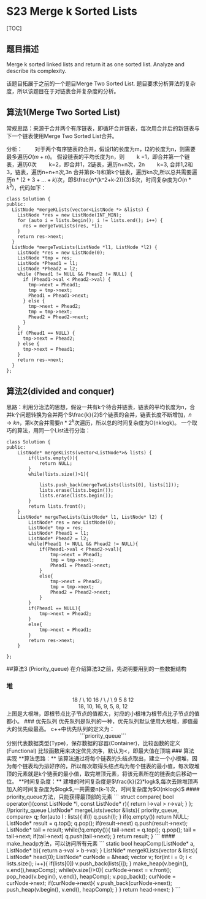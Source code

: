 # S23 Merge k Sorted Lists

[TOC]

## 题目描述
Merge k sorted linked lists and return it as one sorted list. Analyze and describe its complexity.

该题目拓展于之前的一个题目Merge Two Sorted List. 题目要求分析算法的复杂度，所以该题目在于对链表合并复杂度的分析。

## 算法1(Merge Two Sorted List)
常规思路：来源于合并两个有序链表，即循环合并链表，每次用合并后的新链表与下一个链表使用Merge Two Sorted List合并。

分析：
　　对于两个有序链表的合并，假设l1的长度为m，l2的长度为n，则需要最多遍历$O(m+n)$。
假设链表的平均长度为n，则
　　k =1，即合并第一个链表，遍历0次
　　k=2，即合并1，2链表，遍历n+n次，2n
　　k=3, 合并1,2和3，链表，遍历n+n+n次,3n
合并第(k-1)和第k个链表，遍历kn次,所以总共需要遍历$n*(2+3+...+k)$次，即$\frac{n*(k^2+k-2)}{3}$次，时间复杂度为$O(n*k^2)$，代码如下：
```
class Solution {
public:
  ListNode *mergeKLists(vector<ListNode *> &lists) {
    ListNode *res = new ListNode(INT_MIN);
    for (auto i = lists.begin(); i != lists.end(); i++) {
      res = mergeTwoLists(res, *i);
    }
    return res->next;
  }
  ListNode *mergeTwoLists(ListNode *l1, ListNode *l2) {
    ListNode *res = new ListNode(0);
    ListNode *tmp = res;
    ListNode *Phead1 = l1;
    ListNode *Phead2 = l2;
    while (Phead1 != NULL && Phead2 != NULL) {
      if (Phead1->val < Phead2->val) {
        tmp->next = Phead1;
        tmp = tmp->next;
        Phead1 = Phead1->next;
      } else {
        tmp->next = Phead2;
        tmp = tmp->next;
        Phead2 = Phead2->next;
      }
    }
    if (Phead1 == NULL) {
      tmp->next = Phead2;
    } else {
      tmp->next = Phead1;
    }
    return res->next;
  }
};
```
## 算法2(divided and conquer)
思路：利用分治法的思想，假设一共有k个待合并链表，链表的平均长度为n，合并k个问题转换为合并两个$\frac{k}{2}$个链表的合并，链表长度不断增加，$n \rightarrow kn$，第k次合并需要$n*2^k$次遍历，所以总的时间复杂度为O(nklogk)。
一个取巧的算法，用同一个List进行分治：
```
class Solution {
public:
    ListNode* mergeKLists(vector<ListNode*>& lists) {
        if(lists.empty()){
            return NULL;
        }
        while(lists.size()>1){

            lists.push_back(mergeTwoLists(lists[0], lists[1]));
            lists.erase(lists.begin());
            lists.erase(lists.begin());
        }
        return lists.front();
    }
    ListNode* mergeTwoLists(ListNode* l1, ListNode* l2) {
        ListNode* res = new ListNode(0);
        ListNode* tmp = res;
        ListNode* Phead1 = l1;
        ListNode* Phead2 = l2;
        while(Phead1 != NULL && Phead2 != NULL){
            if(Phead1->val < Phead2->val){
                tmp->next = Phead1;
                tmp = tmp->next;
                Phead1 = Phead1->next;
            }
            else{
                tmp->next = Phead2;
                tmp = tmp->next;
                Phead2 = Phead2->next;
            }
        }
        if(Phead1 == NULL){
            tmp->next = Phead2;
        }
        else{
            tmp->next = Phead1;
        }
        return res->next;
    }

};
```
##算法3 (Priority_queue)
在介绍算法3之前，先说明要用到的一些数据结构
### 堆
<center>   18
				  /	\
				 10	 16
				/ \   / \
				9  5  8  12
</center>
<center> 18, 10, 16, 9, 5, 8, 12</center>
上图是大根堆，即根节点比子节点的值都大，对应的小根堆为根节点比子节点的值都小。
### 优先队列
优先队列是队列的一种，优先队列默认使用大根堆，即值最大的优先级最高。
c++中优先队列的定义为：
<center>```priority_queue<Type,Container,Functional>```</center>
分别代表数据类型(Type)，保存数据的容器(Container)，比较函数的定义(Functional)
比较函数用来决定优先次序，默认为<，即最大值在顶端
### 算法实现
**算法思路：**
该算法通过将每个链表的头结点取出，建立一个小根堆，因为每个链表均为排好序的，所以每次取得头结点均为每个链表的最小值，每次取堆顶的元素就是k个链表的最小值，取完堆顶元素，将该元素所在的链表向后移动一位。
**时间复杂度：**
建堆的时间复杂度是$\frac{k}{2}*logk$,每次去除堆顶再加入的时间复杂度为$logk$,一共需要n(k-1)次，时间复杂度为$O(nklogk)$
#### priority_queue方法，只能获得最顶部的元素
```
struct compare{
	bool operator()(const ListNode *l, const ListNode* r){
		return l->val > r->val;
	}
};
//priority_queue
ListNode* mergeLists(vector<ListNode*> &lists){
	priority_queue<ListNode*, vector<ListNode*>, compare> q;
	for(auto l : lists){
		if(l) q.push(l);
	}
	if(q.empty()) return NULL;
	ListNode* result = q.top();
	q.pop();
	if(result->next) q.push(result->next);
	ListNode* tail = result;
	while(!q.empty()){
		tail->next = q.top();
		q.pop();
		tail = tail->next;
		if(tail->next) q.push(tail->next);
	}
	return result;
}
```
#### make_headp方法，可以访问所有元素
```
static bool heapComp(ListNode* a, ListNode* b){
	return a->val > b->val;
}
ListNde* mergeKLists(vector<ListNode*> & lists){
	ListNode* head(0);
	ListNode* curNode = &head;
	vector<ListNode*> v;
	for(int i = 0; i < lists.size(); i++){
		if(lists[0]) v.push_back(lists[i]);
	}
	make_heap(v.begin(), v.end(),heapComp);
	while(v.size()>0){
		curNode->next = v.front();
		pop_head(v.begin(), v.end(), heapComp);
		v.pop_back();
		curNode = curNode->next;
		if(curNode->next){
			v.push_back(curNode->next);
			push_heap(v.begin(), v.end(), heapComp);
		}
	}
	return head->next;
}
```
